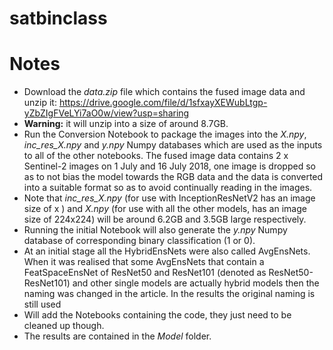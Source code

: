 # satbinclass
# Notes

- Download the *data.zip* file which contains the fused image data and unzip it: https://drive.google.com/file/d/1sfxayXEWubLtgp-yZbZIgFVeLYi7aO0w/view?usp=sharing 
- **Warning:** it will unzip into a size of around 8.7GB.
- Run the Conversion Notebook to package the images into the *X.npy*, *inc_res_X.npy* and *y.npy* Numpy databases which are used as the inputs to all of the other notebooks. The fused image data contains 2 x Sentinel-2 images on 1 July and 16 July 2018, one image is dropped so as to not bias the model towards the RGB data and the data is converted into a suitable format so as to avoid continually reading in the images.
- Note that *inc_res_X.npy* (for use with InceptionResNetV2 has an image size of  x ) and *X.npy* (for use with all the other models, has an image size of 224x224) will be around 6.2GB and 3.5GB large respectively.
- Running the initial Notebook will also generate the *y.npy* Numpy database of corresponding binary classification (1 or 0).
- At an initial stage all the HybridEnsNets were also called AvgEnsNets. When it was realised that some AvgEnsNets that contain a FeatSpaceEnsNet of ResNet50 and ResNet101 (denoted as ResNet50-ResNet101) and other single models are actually hybrid models then the naming was changed in the article. In the results the original naming is still used
- Will add the Notebooks containing the code, they just need to be cleaned up though.
- The results are contained in the *Model* folder.

